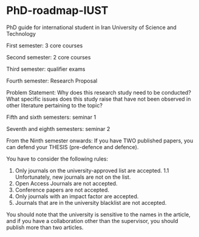 # PhD-roadmap-IUST
PhD guide for international student in Iran University of Science and Technology

First semester: 3 core courses

Second semester: 2 core courses

Third semester: qualifier exams

Fourth semester: Research Proposal

Problem Statement:
Why does this research study need to be conducted?
What specific issues does this study raise that have not been observed in other literature pertaining to the topic?

Fifth and sixth semesters: seminar 1

Seventh and eighth semesters: seminar 2

From the Ninth semester onwards: If you have TWO published papers, you can defend your THESIS (pre-defence and defence).

You have to consider the following rules:
1. Only journals on the university-approved list are accepted.
1.1 Unfortunately, new journals are not on the list. 
2. Open Access Journals are not accepted.
3. Conference papers are not accepted.
4. Only journals with an impact factor are accepted. 
5. Journals that are in the university blacklist are not accepted. 

You should note that the university is sensitive to the names in the article, and if you have a collaboration other than the supervisor, you should publish more than two articles.
